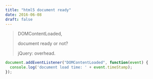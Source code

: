 ```yaml
---
title: "html5 document ready"
date: 2016-06-08
draft: false
---
```


> DOMContentLoaded,
> 
> document ready or not?
>
> jQuery: overhead.

```javascript 
document.addEventListener("DOMContentLoaded", function(event) {
  console.log('document load time: ' + event.timeStamp); 
});
```
